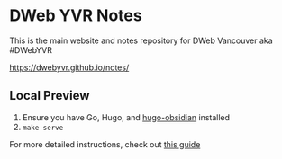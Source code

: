 # DWeb YVR Notes

This is the main website and notes repository for DWeb Vancouver aka #DWebYVR

<https://dwebyvr.github.io/notes/>

## Local Preview
1. Ensure you have Go, Hugo, and [hugo-obsidian](https://github.com/jackyzha0/hugo-obsidian) installed
2. `make serve`

For more detailed instructions, check out [this guide](https://quartz.jzhao.xyz/notes/preview-changes)

